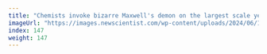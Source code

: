 ```yaml
---
title: "Chemists invoke bizarre Maxwell's demon on the largest scale yet"
imageUrl: "https://images.newscientist.com/wp-content/uploads/2024/06/18122700/SEI_209151691.jpg?width=788"
index: 147
weight: 147
---
```

